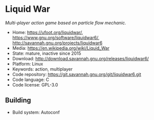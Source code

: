 # Liquid War

_Multi-player action game based on particle flow mechanic._

- Home: https://ufoot.org/liquidwar/, https://www.gnu.org/software/liquidwar6/, http://savannah.gnu.org/projects/liquidwar6
- Media: https://en.wikipedia.org/wiki/Liquid_War
- State: mature, inactive since 2015 
- Download: http://download.savannah.gnu.org/releases/liquidwar6/
- Platform: Linux
- Keywords: action, multiplayer
- Code repository: https://git.savannah.gnu.org/git/liquidwar6.git
- Code language: C
- Code license: GPL-3.0

## Building

- Build system: Autoconf
